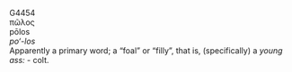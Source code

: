 <body>
  <p>G4454<br>  πῶλος  <br> pōlos  <br><i>po‘-los </i><br>Apparently a primary word; a “foal” or “filly”, that is, (specifically) a <i>young</i> <i>ass:</i> - colt.<br></p>
 </body>